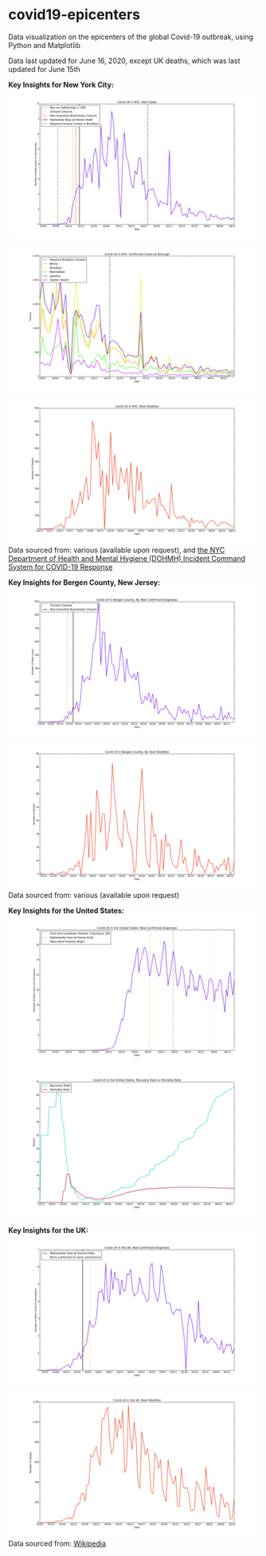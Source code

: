 # covid19-epicenters
Data visualization on the epicenters of the global Covid-19 outbreak, using Python and Matplotlib

Data last updated for June 16, 2020, except UK deaths, which was last updated for June 15th

**Key Insights for New York City:**
![NYC New Cases Each Day](./nyc/n-nc.png)
![NYC New Cases Each Day by Borough](./nyc/n-nbb.png)
![NYC New Deaths Each Day](./nyc/n-nd.png)
Data sourced from: various (available upon request), and [the NYC Department of Health and Mental Hygiene (DOHMH) Incident Command System for COVID-19 Response](https://github.com/nychealth/coronavirus-data)

**Key Insights for Bergen County, New Jersey:**
![Bergen County New Cases Each Day](./bergen-county/b-nc.png)
![Bergen County New Deaths Each Day](./bergen-county/b-nd.png)
Data sourced from: various (available upon request)

**Key Insights for the United States:**
![USA New Cases](./usa/us-nc.png)
![USA Recovery Rate vs Mortality Rate](./usa/us-r.png)

**Key Insights for the UK:**
![UK New Cases](./uk/uk-nc.png)
![UK New Deaths](./uk/uk-nd.png)
Data sourced from: [Wikipedia](https://en.wikipedia.org/wiki/Timeline_of_the_2020_coronavirus_pandemic_in_the_United_Kingdom)
